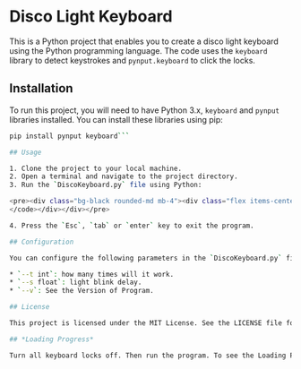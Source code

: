 # Disco Light Keyboard

This is a Python project that enables you to create a disco light keyboard using the Python programming language. The code uses the `keyboard` library to detect keystrokes and `pynput.keyboard` to click the locks.

## Installation

To run this project, you will need to have Python 3.x, `keyboard` and `pynput` libraries installed. You can install these libraries using pip:

```bash
pip install pynput keyboard```

## Usage

1. Clone the project to your local machine.
2. Open a terminal and navigate to the project directory.
3. Run the `DiscoKeyboard.py` file using Python:

<pre><div class="bg-black rounded-md mb-4"><div class="flex items-center relative text-gray-200 bg-gray-800 px-4 py-2 text-xs font-sans justify-between rounded-t-md"><button class="flex ml-auto gap-2"><svg stroke="currentColor" fill="none" stroke-width="2" viewBox="0 0 24 24" stroke-linecap="round" stroke-linejoin="round" class="h-4 w-4" height="1em" width="1em" xmlns="http://www.w3.org/2000/svg"><path d="M16 4h2a2 2 0 0 1 2 2v14a2 2 0 0 1-2 2H6a2 2 0 0 1-2-2V6a2 2 0 0 1 2-2h2"></path><rect x="8" y="2" width="8" height="4" rx="1" ry="1"></rect></svg>Copy code</button></div><div class="p-4 overflow-y-auto"><code class="!whitespace-pre hljs language-css">python DiscoKeyboard.py
</code></div></div></pre>

4. Press the `Esc`, `tab` or `enter` key to exit the program.

## Configuration

You can configure the following parameters in the `DiscoKeyboard.py` file:

* `--t int`: how many times will it work.
* `--s float`: light blink delay.
* `--v`: See the Version of Program.

## License

This project is licensed under the MIT License. See the LICENSE file for details.

## *Loading Progress*

Turn all keyboard locks off. Then run the program. To see the Loading Progress.
